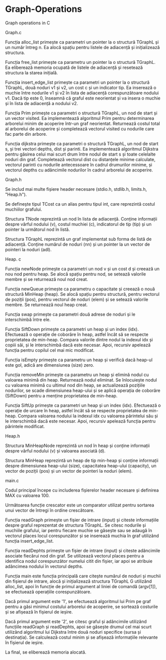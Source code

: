 # Graph-Operations
Graph operations in C

Graph.c

Funcția alloc_list primește ca parametri un pointer la o structură TGraphL și un număr întreg n. Ea alocă spațiu pentru listele de adiacență și inițializează structura.

Funcția free_list primește ca parametru un pointer la o structură TGraphL. Ea eliberează memoria ocupată de listele de adiacență și resetează structura la starea inițială.

Funcția insert_edge_list primește ca parametri un pointer la o structură TGraphL, două noduri v1 și v2, un cost c și un indicator tip. Ea inserează o muchie între nodurile v1 și v2 în lista de adiacență corespunzătoare nodului v1. Dacă tip este 0, înseamnă că graful este neorientat și va insera o muchie și în lista de adiacență a nodului v2.

Funcția Prim primește ca parametri o structură TGraphL, un nod de start și un vector visited. Ea implementează algoritmul Prim pentru determinarea arborelui minim de acoperire într-un graf neorientat. Returnează costul total al arborelui de acoperire și completează vectorul visited cu nodurile care fac parte din arbore.

Funcția dijkstra primește ca parametri o structură TGraphL, un nod de start s, și trei vectori depths, dist și parinti. Ea implementează algoritmul Dijkstra pentru găsirea celui mai scurt drum între nodul de start s și toate celelalte noduri din graf. Completează vectorul dist cu distanțele minime calculate, vectorul parinti cu nodurile antecessoare în cadrul drumurilor minime, și vectorul depths cu adâncimile nodurilor în cadrul arborelui de acoperire.

Graph.h

Se includ mai multe fișiere header necesare (stdio.h, stdlib.h, limits.h, "Heap.h").

Se definește tipul TCost ca un alias pentru tipul int, care reprezintă costul muchiilor grafului.

Structura TNode reprezintă un nod în lista de adiacență. Conține informații despre vârful nodului (v), costul muchiei (c), indicatorul de tip (tip) și un pointer la următorul nod în listă.

Structura TGraphL reprezintă un graf implementat sub forma de listă de adiacență. Conține numărul de noduri (nn) și un pointer la un vector de pointeri la noduri (adl).

Heap. c

Funcția newNode primește ca parametri un nod v și un cost d și creează un nou nod pentru heap. Se alocă spațiu pentru nod, se setează valorile membre și se returnează noul nod creat.

Funcția newQueue primește ca parametru o capacitate și creează o nouă structură MinHeap (heap). Se alocă spațiu pentru structură, pentru vectorul de poziții (pos), pentru vectorul de noduri (elem) și se setează valorile membre. Se returnează noul heap creat.

Funcția swap primește ca parametri două adrese de noduri și le interschimbă între ele.

Funcția SiftDown primește ca parametri un heap și un index (idx). Efectuează o operație de coborâre în heap, astfel încât să se respecte proprietatea de min-heap. Compara valorile dintre nodul la indexul idx și copiii săi, și le interschimbă dacă este necesar. Apoi, recursiv apelează funcția pentru copilul cel mai mic modificat.

Funcția isEmpty primește ca parametru un heap și verifică dacă heap-ul este gol, adică are dimensiunea (size) zero.

Funcția removeMin primește ca parametru un heap și elimină nodul cu valoarea minimă din heap. Returnează nodul eliminat. Se înlocuiește nodul cu valoarea minimă cu ultimul nod din heap, se actualizează pozițiile nodurilor, se scade dimensiunea heap-ului și se aplică operația de coborâre (SiftDown) pentru a menține proprietatea de min-heap.

Funcția SiftUp primește ca parametri un heap și un index (idx). Efectuează o operație de urcare în heap, astfel încât să se respecte proprietatea de min-heap. Compara valoarea nodului la indexul idx cu valoarea părintelui său și le interschimbă dacă este necesar. Apoi, recursiv apelează funcția pentru părintele modificat.

Heap.h

Structura MinHeapNode reprezintă un nod în heap și conține informații despre vârful nodului (v) și valoarea asociată (d).

Structura MinHeap reprezintă un heap de tip min-heap și conține informații despre dimensiunea heap-ului (size), capacitatea heap-ului (capacity), un vector de poziții (pos) și un vector de pointeri la noduri (elem).

main.c

Codul principal începe cu includerea fișierelor header necesare și definirea MAX cu valoarea 100.

Următoarea funcție crescator este un comparator utilizat pentru sortarea unui vector de întregi în ordine crescătoare.

Funcția readGraph primește un fișier de intrare (input) și citeste informațiile despre graful reprezentat de structura TGraphL. Se citesc nodurile și muchiile grafului, iar pentru fiecare muchie se găsește sau se adaugă în vectorul places locul corespunzător și se inserează muchia în graf utilizând funcția insert_edge_list.

Funcția readDephts primește un fișier de intrare (input) și citeste adâncimile asociate fiecărui nod din graf. Se utilizează vectorul places pentru a identifica nodul corespunzător numelui citit din fișier, iar apoi se atribuie adâncimea nodului în vectorul depths.

Funcția main este funcția principală care citește numărul de noduri și muchii din fișierul de intrare, alocă și inițializează structura TGraphL G utilizând alloc_list, apoi în funcție de primul argument al liniei de comandă (argv[1]), se efectuează operațiile corespunzătoare.

Dacă primul argument este '1', se efectuează algoritmul lui Prim pe graf pentru a găsi minimul costului arborelui de acoperire, se sortează costurile și se afișează în fișierul de ieșire.

Dacă primul argument este '2', se citesc graful și adâncimile utilizând funcțiile readGraph și readDephts, apoi se găsește drumul cel mai scurt utilizând algoritmul lui Dijkstra între două noduri specifice (sursa și destinația). Se calculează costul minim și se afișează informațiile relevante în fișierul de ieșire.

La final, se eliberează memoria alocată.
